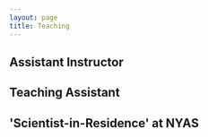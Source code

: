 ```yaml
---
layout: page
title: Teaching
---
```


## Assistant Instructor

## Teaching Assistant

## 'Scientist-in-Residence' at NYAS